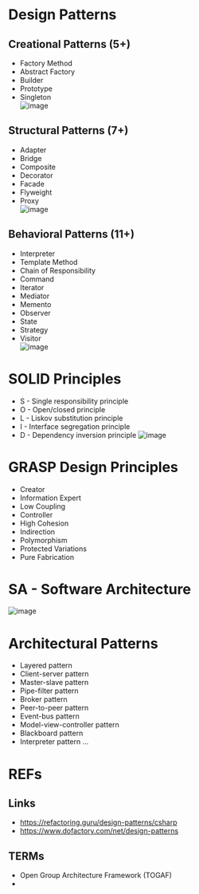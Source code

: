 
# Design Patterns  

## Creational Patterns (5+)  
- Factory Method    
- Abstract Factory    
- Builder    
- Prototype    
- Singleton    
![image](https://user-images.githubusercontent.com/18588011/236390155-558e33d9-8610-45a2-b32d-2f1c93247b82.png)



## Structural Patterns (7+)  
- Adapter  
- Bridge   
- Composite  
- Decorator  
- Facade  
- Flyweight  
- Proxy  
![image](https://user-images.githubusercontent.com/18588011/236390211-65a7ce7e-c84b-4f3a-81bc-5951e298db41.png)



## Behavioral Patterns (11+)    
- Interpreter  
- Template Method  
- Chain of Responsibility  
- Command  
- Iterator  
- Mediator  
- Memento  
- Observer  
- State  
- Strategy  
- Visitor  
![image](https://user-images.githubusercontent.com/18588011/236390251-fc68e1f0-5ea8-4763-a5ba-980260a771dc.png)




# SOLID Principles  
- S - Single responsibility principle  
- O - Open/closed principle  
- L - Liskov substitution principle  
- I - Interface segregation principle  
- D - Dependency inversion principle
![image](https://user-images.githubusercontent.com/18588011/236390436-404521d6-9135-4965-899c-3164fa66b521.png)



# GRASP Design Principles  
- Creator  
- Information Expert  
- Low Coupling  
- Controller  
- High Cohesion  
- Indirection  
- Polymorphism  
- Protected Variations  
- Pure Fabrication  

# SA - Software Architecture

![image](https://user-images.githubusercontent.com/18588011/236390777-608d45da-a77a-486e-9177-61761d50be95.png)


# Architectural Patterns
- Layered pattern
- Client-server pattern
- Master-slave pattern
- Pipe-filter pattern
- Broker pattern
- Peer-to-peer pattern
- Event-bus pattern
- Model-view-controller pattern
- Blackboard pattern
- Interpreter pattern
...




# REFs

## Links  
- https://refactoring.guru/design-patterns/csharp 
- https://www.dofactory.com/net/design-patterns  

## TERMs  
- Open Group Architecture Framework (TOGAF) 
- 
